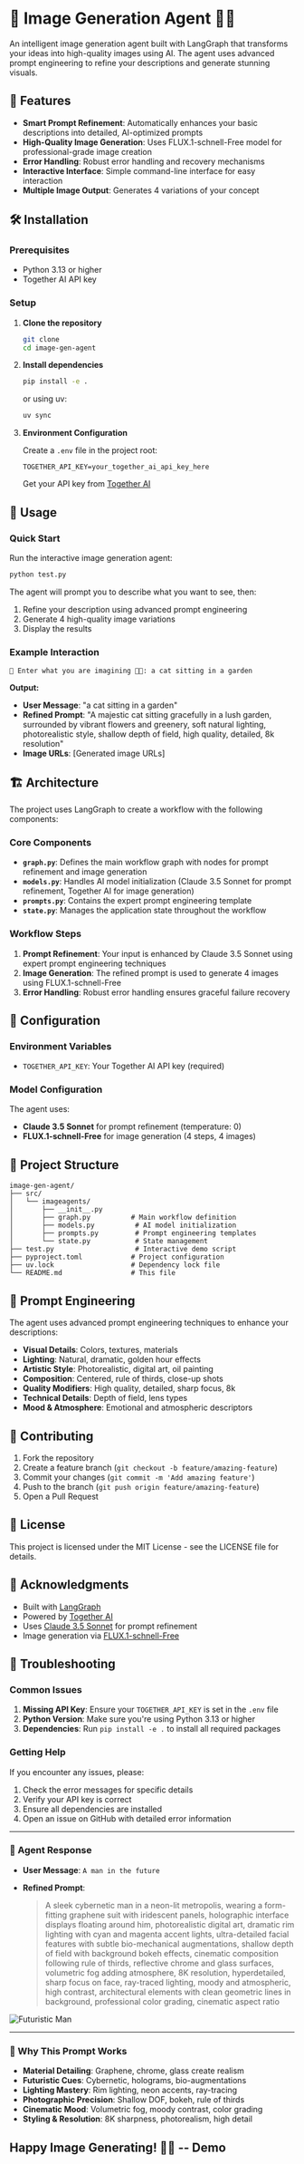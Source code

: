 # 💭 Image Generation Agent 🧠✨

An intelligent image generation agent built with LangGraph that transforms your ideas into high-quality images using AI. The agent uses advanced prompt engineering to refine your descriptions and generate stunning visuals.

## 🚀 Features

- **Smart Prompt Refinement**: Automatically enhances your basic descriptions into detailed, AI-optimized prompts
- **High-Quality Image Generation**: Uses FLUX.1-schnell-Free model for professional-grade image creation
- **Error Handling**: Robust error handling and recovery mechanisms
- **Interactive Interface**: Simple command-line interface for easy interaction
- **Multiple Image Output**: Generates 4 variations of your concept

## 🛠️ Installation

### Prerequisites

- Python 3.13 or higher
- Together AI API key

### Setup

1. **Clone the repository**
   ```bash
   git clone 
   cd image-gen-agent
   ```

2. **Install dependencies**
   ```bash
   pip install -e .
   ```
   or using uv:
   ```bash
   uv sync
   ```

3. **Environment Configuration**
   
   Create a `.env` file in the project root:
   ```env
   TOGETHER_API_KEY=your_together_ai_api_key_here
   ```

   Get your API key from [Together AI](https://together.ai/)

## 🎯 Usage

### Quick Start

Run the interactive image generation agent:

```bash
python test.py
```

The agent will prompt you to describe what you want to see, then:
1. Refine your description using advanced prompt engineering
2. Generate 4 high-quality image variations
3. Display the results

### Example Interaction

```
💭 Enter what you are imagining 🧠✨: a cat sitting in a garden
```

**Output:**
- **User Message**: "a cat sitting in a garden"
- **Refined Prompt**: "A majestic cat sitting gracefully in a lush garden, surrounded by vibrant flowers and greenery, soft natural lighting, photorealistic style, shallow depth of field, high quality, detailed, 8k resolution"
- **Image URLs**: [Generated image URLs]

## 🏗️ Architecture

The project uses LangGraph to create a workflow with the following components:

### Core Components

- **`graph.py`**: Defines the main workflow graph with nodes for prompt refinement and image generation
- **`models.py`**: Handles AI model initialization (Claude 3.5 Sonnet for prompt refinement, Together AI for image generation)
- **`prompts.py`**: Contains the expert prompt engineering template
- **`state.py`**: Manages the application state throughout the workflow

### Workflow Steps

1. **Prompt Refinement**: Your input is enhanced by Claude 3.5 Sonnet using expert prompt engineering techniques
2. **Image Generation**: The refined prompt is used to generate 4 images using FLUX.1-schnell-Free
3. **Error Handling**: Robust error handling ensures graceful failure recovery

## 🔧 Configuration

### Environment Variables

- `TOGETHER_API_KEY`: Your Together AI API key (required)

### Model Configuration

The agent uses:
- **Claude 3.5 Sonnet** for prompt refinement (temperature: 0)
- **FLUX.1-schnell-Free** for image generation (4 steps, 4 images)

## 📁 Project Structure

```
image-gen-agent/
├── src/
│   └── imageagents/
│       ├── __init__.py
│       ├── graph.py          # Main workflow definition
│       ├── models.py          # AI model initialization
│       ├── prompts.py         # Prompt engineering templates
│       └── state.py           # State management
├── test.py                    # Interactive demo script
├── pyproject.toml            # Project configuration
├── uv.lock                   # Dependency lock file
└── README.md                 # This file
```

## 🎨 Prompt Engineering

The agent uses advanced prompt engineering techniques to enhance your descriptions:

- **Visual Details**: Colors, textures, materials
- **Lighting**: Natural, dramatic, golden hour effects
- **Artistic Style**: Photorealistic, digital art, oil painting
- **Composition**: Centered, rule of thirds, close-up shots
- **Quality Modifiers**: High quality, detailed, sharp focus, 8k
- **Technical Details**: Depth of field, lens types
- **Mood & Atmosphere**: Emotional and atmospheric descriptors

## 🤝 Contributing

1. Fork the repository
2. Create a feature branch (`git checkout -b feature/amazing-feature`)
3. Commit your changes (`git commit -m 'Add amazing feature'`)
4. Push to the branch (`git push origin feature/amazing-feature`)
5. Open a Pull Request

## 📄 License

This project is licensed under the MIT License - see the LICENSE file for details.

## 🙏 Acknowledgments

- Built with [LangGraph](https://github.com/langchain-ai/langgraph)
- Powered by [Together AI](https://together.ai/)
- Uses [Claude 3.5 Sonnet](https://www.anthropic.com/claude) for prompt refinement
- Image generation via [FLUX.1-schnell-Free](https://huggingface.co/black-forest-labs/FLUX.1-schnell-Free)

## 🐛 Troubleshooting

### Common Issues

1. **Missing API Key**: Ensure your `TOGETHER_API_KEY` is set in the `.env` file
2. **Python Version**: Make sure you're using Python 3.13 or higher
3. **Dependencies**: Run `pip install -e .` to install all required packages

### Getting Help

If you encounter any issues, please:
1. Check the error messages for specific details
2. Verify your API key is correct
3. Ensure all dependencies are installed
4. Open an issue on GitHub with detailed error information

---
### 🔄 Agent Response

- **User Message**: `A man in the future`

- **Refined Prompt**:

  > A sleek cybernetic man in a neon-lit metropolis, wearing a form-fitting graphene suit with iridescent panels, holographic interface displays floating around him, photorealistic digital art, dramatic rim lighting with cyan and magenta accent lights, ultra-detailed facial features with subtle bio-mechanical augmentations, shallow depth of field with background bokeh effects, cinematic composition following rule of thirds, reflective chrome and glass surfaces, volumetric fog adding atmosphere, 8K resolution, hyperdetailed, sharp focus on face, ray-traced lighting, moody and atmospheric, high contrast, architectural elements with clean geometric lines in background, professional color grading, cinematic aspect ratio

![Futuristic Man](https://api.together.ai/shrt/sMAlyOqpb0PlVJCX)

---

### 🧠 Why This Prompt Works

- **Material Detailing**: Graphene, chrome, glass create realism  
- **Futuristic Cues**: Cybernetic, holograms, bio-augmentations  
- **Lighting Mastery**: Rim lighting, neon accents, ray-tracing  
- **Photographic Precision**: Shallow DOF, bokeh, rule of thirds  
- **Cinematic Mood**: Volumetric fog, moody contrast, color grading  
- **Styling & Resolution**: 8K sharpness, photorealism, high detail

**Happy Image Generating! 🎨✨**
-- Demo
-- 
